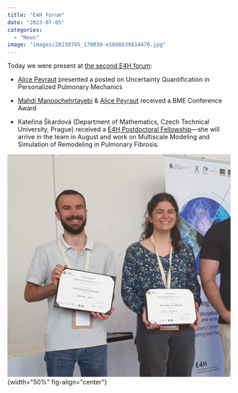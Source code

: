 ```yaml
---
title: "E4H Forum"
date: "2023-07-05"
categories: 
  - "News"
image: "images/20230705_170030-e1688639814476.jpg"
---
```


Today we were present at [the second E4H forum](https://www.ip-paris.fr/en/news/engineering-health-annual-forum-2023):

- [Alice Peyraut](https://m3disim.saclay.inria.fr/people/alice-peyraut) presented a posted on Uncertainty Quantification in Personalized Pulmonary Mechanics

- [Mahdi Manoochehrtayebi](https://m3disim.saclay.inria.fr/people/mahdi-manoochehrtayebi) & [Alice Peyraut](https://m3disim.saclay.inria.fr/people/alice-peyraut) received a BME Conference Award

- Kateřina Škardová (Department of Mathematics, Czech Technical University, Prague) received a [E4H Postdoctoral Fellowship](https://www.ip-paris.fr/en/research/research-departments-laboratories-centers-and-projects/disciplinary-and-interdisciplinary-centers/e4h-interdisciplinary-center-engineering-health/postdoctoral-fellowship-program)—she will arrive in the team in August and work on Multiscale Modeling and Simulation of Remodeling in Pulmonary Fibrosis.

![](images/20230705_170030-e1688639685260-1024x1024.jpg){width="50%" fig-align="center"}
